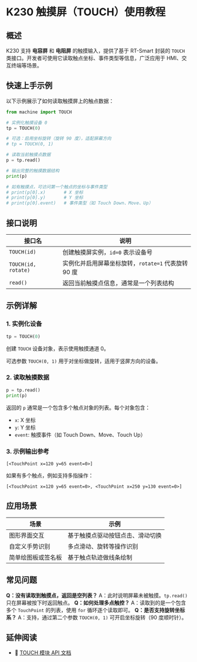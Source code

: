 # K230 触摸屏（TOUCH）使用教程

## 概述

K230 支持 **电容屏** 和 **电阻屏** 的触摸输入，提供了基于 RT-Smart 封装的 `TOUCH` 类接口。开发者可使用它读取触点坐标、事件类型等信息，广泛应用于 HMI、交互终端等场景。

## 快速上手示例

以下示例展示了如何读取触摸屏上的触点数据：

```python
from machine import TOUCH

# 实例化触摸设备 0
tp = TOUCH(0)

# 可选：启用坐标旋转（旋转 90 度），适配屏幕方向
# tp = TOUCH(0, 1)

# 读取当前触摸点数据
p = tp.read()

# 输出完整的触摸数据结构
print(p)

# 如有触摸点，可访问第一个触点的坐标与事件类型
# print(p[0].x)       # X 坐标
# print(p[0].y)       # Y 坐标
# print(p[0].event)   # 事件类型（如 Touch Down、Move、Up）
```

## 接口说明

| 接口名                 | 说明                                |
| ------------------- | --------------------------------- |
| `TOUCH(id)`         | 创建触摸屏实例，`id=0` 表示设备号              |
| `TOUCH(id, rotate)` | 实例化并启用屏幕坐标旋转，`rotate=1` 代表旋转 90 度 |
| `read()`            | 返回当前触摸点信息，通常是一个列表结构               |

## 示例详解

### 1. 实例化设备

```python
tp = TOUCH(0)
```

创建 `TOUCH` 设备对象，表示使用触摸通道 0。

可选参数 `TOUCH(0, 1)` 用于对坐标做旋转，适用于竖屏方向的设备。

### 2. 读取触摸数据

```python
p = tp.read()
print(p)
```

返回的 `p` 通常是一个包含多个触点对象的列表。每个对象包含：

* `x`: X 坐标
* `y`: Y 坐标
* `event`: 触摸事件（如 Touch Down、Move、Touch Up）

### 3. 示例输出参考

```text
[<TouchPoint x=120 y=65 event=0>]
```

如果有多个触点，例如支持多指操作：

```text
[<TouchPoint x=120 y=65 event=0>, <TouchPoint x=250 y=130 event=0>]
```

## 应用场景

| 场景        | 示例               |
| --------- | ---------------- |
| 图形界面交互    | 基于触摸点驱动按钮点击、滑动切换 |
| 自定义手势识别   | 多点滑动、旋转等操作识别     |
| 简单绘图板或签名板 | 基于触点轨迹做线条绘制      |

## 常见问题

**Q：没有读取到触摸点，返回是空列表？**
A：此时说明屏幕未被触摸。`tp.read()` 只在屏幕被按下时返回触点。
**Q：如何处理多点触控？**
A：读取到的是一个包含多个 `TouchPoint` 的列表，使用 `for` 循环逐个读取即可。
**Q：是否支持旋转坐标系？**
A：支持，通过第二个参数 `TOUCH(0, 1)` 可开启坐标旋转（90 度顺时针）。

## 延伸阅读

* 📄 [TOUCH 模块 API 文档](../../api/machine/K230_CanMV_TOUCH模块API手册.md)
